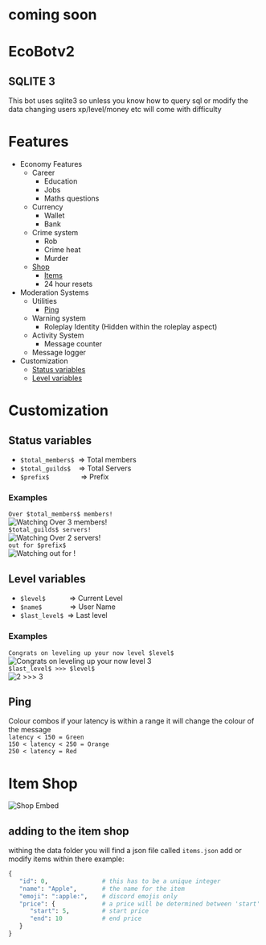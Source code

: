 # coming soon
# EcoBotv2

## SQLITE 3
This bot uses sqlite3 so unless you know how to query sql or modify the data changing users xp/level/money etc will come with difficulty

# Features
* Economy Features
  * Career
    * Education
    * Jobs
    * Maths questions
  * Currency
    * Wallet
    * Bank
  * Crime system
    * Rob
    * Crime heat
    * Murder
  * <a href="#item-shop">Shop</a>
    * <a href="#adding-to-the-item-shop">Items</a>
    * 24 hour resets
* Moderation Systems
  * Utilities
    * <a href="#ping">Ping</a>
  * Warning system
    * Roleplay Identity (Hidden within the roleplay aspect)
  * Activity System
    * Message counter
  * Message logger
* Customization 
  * <a href="#status-variables">Status variables</a>
  * <a href="#level-variables">Level variables</a>

# Customization

## Status variables

* `$total_members$`&nbsp;&nbsp;=> Total members
* `$total_guilds$`&nbsp;&nbsp;&nbsp;&nbsp;=> Total Servers
* `$prefix$`&nbsp;&nbsp;&nbsp; &nbsp;&nbsp;&nbsp;&nbsp;&nbsp; &nbsp;&nbsp;&nbsp;&nbsp;&nbsp;&nbsp;=> Prefix

### Examples <br>
`Over $total_members$ members!` <br>
<img src="https://cdn.discordapp.com/attachments/829487750809518081/829487787161681920/unknown.png" alt="Watching Over 3 members!"><br>
`$total_guilds$ servers!` <br>
<img src="https://cdn.discordapp.com/attachments/829487750809518081/829488805433966642/unknown.png" alt="Watching Over 2 servers!"><br>
`out for $prefix$` <br>
<img src="https://cdn.discordapp.com/attachments/829487750809518081/829489384033353758/unknown.png" alt="Watching out for !"><br>

## Level variables

* `$level$`&nbsp;&nbsp;&nbsp;&nbsp;&nbsp;&nbsp;&nbsp;&nbsp;&nbsp;&nbsp;&nbsp;&nbsp;=> Current Level
* `$name$`&nbsp;&nbsp;&nbsp;&nbsp;&nbsp;&nbsp;&nbsp;&nbsp;&nbsp;&nbsp;&nbsp;&nbsp;&nbsp;&nbsp;=> User Name
* `$last_level$`&nbsp;&nbsp;=> Last level

### Examples <br>
`Congrats on leveling up your now level $level$` <br>
<img src="https://cdn.discordapp.com/attachments/829487750809518081/829727402329505872/unknown.png" alt="Congrats on leveling up your now level 3"><br>
`$last_level$ >>> $level$` <br>
<img src="https://cdn.discordapp.com/attachments/829487750809518081/829727966786879498/unknown.png" alt="2 >>> 3"><br>

## Ping
Colour combos if your latency is within a range it will change the colour of the message<br>
`latency < 150 = Green`<br>
`150 < latency < 250 = Orange`<br>
`250 < latency = Red`<br>

# Item Shop

<img src="https://i.imgur.com/yWyKbCp.png" alt="Shop Embed"><br>

## adding to the item shop
withing the data folder you will find a json file called `items.json` add or modify items within there
example:
```python
{
   "id": 0,               # this has to be a unique integer 
   "name": "Apple",       # the name for the item
   "emoji": ":apple:",    # discord emojis only
   "price": {             # a price will be determined between 'start' and 'end' and a rarity will be given from this
      "start": 5,         # start price
      "end": 10           # end price
   }
}
```
